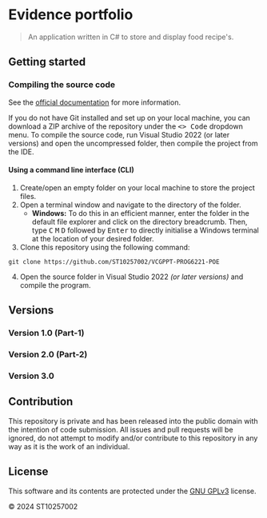 # Evidence portfolio

> An application written in C# to store and display food recipe's.

## Getting started

### Compiling the source code

See the [official documentation](https://docs.github.com/en/repositories/creating-and-managing-repositories/cloning-a-repository) for more information.

If you do not have Git installed and set up on your local machine, you can download a ZIP archive of the repository under the <kbd><> Code</kbd> dropdown menu. To compile the source code, run Visual Studio 2022 (or later versions) and open the uncompressed folder, then compile the project from the IDE.

#### Using a command line interface (CLI)

1. Create/open an empty folder on your local machine to store the project files.
2. Open a terminal window and navigate to the directory of the folder.
    - **Windows:** To do this in an efficient manner, enter the folder in the default file explorer and click on the directory breadcrumb. Then, type <kbd>C</kbd> <kbd>M</kbd> <kbd>D</kbd> followed by <kbd>Enter</kbd> to directly initialise a Windows terminal at the location of your desired folder.
3.  Clone this repository using the following command:
   
```
git clone https://github.com/ST10257002/VCGPPT-PROG6221-POE
```

4. Open the source folder in Visual Studio 2022 *(or later versions)* and compile the program.

## Versions

### Version 1.0 (Part-1)

### Version 2.0 (Part-2)

### Version 3.0

## Contribution

This repository is private and has been released into the public domain with the intention of code submission. All issues and pull requests will be ignored, do not attempt to modify and/or contribute to this repository in any way as it is the work of an individual.

## License

This software and its contents are protected under the [GNU GPLv3](https://www.gnu.org/licenses/gpl-3.0.en.html#license-text) license. 

© 2024 ST10257002
